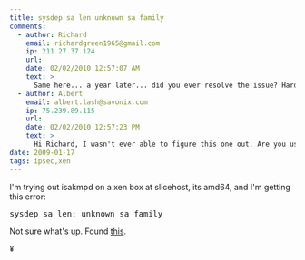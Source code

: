 ```yaml
---
title: sysdep sa len unknown sa family
comments:
  - author: Richard
    email: richardgreen1965@gmail.com
    ip: 211.27.37.124
    url:
    date: 02/02/2010 12:57:07 AM
    text: >
      Same here... a year later... did you ever resolve the issue? Hard to believe amd64 version of isakmpd (debian lenny) is so un-used the problem is not more widely commented upon.<br/><br/><a href="http://ftp.de.debian.org/debian/pool/main/i/isakmpd/isakmpd_20041012-5_amd64.deb" rel="nofollow">http://ftp.de.debian.org/debian/pool/main/i/isakmpd/isakmpd_20041012-5_amd64.deb</a> is the version in lenny, i tried isakmpd_20041012-6_amd64.deb from squeeze, got different issues re. INVALID_PAYLOAD using same config has had been working on an i386 system (which I was replacing with amd64 system).
  - author: Albert
    email: albert.lash@savonix.com
    ip: 75.239.89.115
    url:
    date: 02/02/2010 12:57:23 PM
    text: >
      Hi Richard, I wasn't ever able to figure this one out. Are you using it on Xen? I was, and figured that was why it wasn't a common problem.
date: 2009-01-17
tags: ipsec,xen
---
```

I'm trying out isakmpd on a xen box at slicehost, its amd64, and I'm getting this error:

<pre>sysdep_sa_len: unknown sa family</pre>

Not sure what's up. Found <a href="http://bugs.debian.org/cgi-bin/bugreport.cgi?bug=412893">this</a>.

¥


